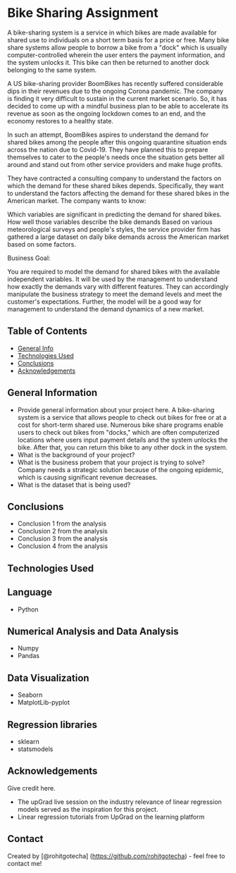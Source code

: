 # Bike Sharing Assignment
A bike-sharing system is a service in which bikes are made available for shared use to individuals on a short term basis for a price or free. Many bike share systems allow people to borrow a bike from a "dock" which is usually computer-controlled wherein the user enters the payment information, and the system unlocks it. This bike can then be returned to another dock belonging to the same system.

A US bike-sharing provider BoomBikes has recently suffered considerable dips in their revenues due to the ongoing Corona pandemic. The company is finding it very difficult to sustain in the current market scenario. So, it has decided to come up with a mindful business plan to be able to accelerate its revenue as soon as the ongoing lockdown comes to an end, and the economy restores to a healthy state.

In such an attempt, BoomBikes aspires to understand the demand for shared bikes among the people after this ongoing quarantine situation ends across the nation due to Covid-19. They have planned this to prepare themselves to cater to the people's needs once the situation gets better all around and stand out from other service providers and make huge profits.

They have contracted a consulting company to understand the factors on which the demand for these shared bikes depends. Specifically, they want to understand the factors affecting the demand for these shared bikes in the American market. The company wants to know:

Which variables are significant in predicting the demand for shared bikes.
How well those variables describe the bike demands
Based on various meteorological surveys and people's styles, the service provider firm has gathered a large dataset on daily bike demands across the American market based on some factors.

Business Goal:

You are required to model the demand for shared bikes with the available independent variables. It will be used by the management to understand how exactly the demands vary with different features. They can accordingly manipulate the business strategy to meet the demand levels and meet the customer's expectations. Further, the model will be a good way for management to understand the demand dynamics of a new market.


## Table of Contents
* [General Info](#general-information)
* [Technologies Used](#technologies-used)
* [Conclusions](#conclusions)
* [Acknowledgements](#acknowledgements)

<!-- You can include any other section that is pertinent to your problem -->

## General Information
- Provide general information about your project here.
  A bike-sharing system is a service that allows people to check out bikes for free or at a cost for short-term shared use. Numerous bike share programs enable users to check out bikes from "docks," which are often computerized locations where users input payment details and the system unlocks the bike. After that, you can return this bike to any other dock in the system.
- What is the background of your project?
- What is the business probem that your project is trying to solve?
   Company needs a strategic solution because of the ongoing epidemic, which is causing significant revenue decreases.
- What is the dataset that is being used?

<!-- You don't have to answer all the questions - just the ones relevant to your project. -->

## Conclusions
- Conclusion 1 from the analysis
- Conclusion 2 from the analysis
- Conclusion 3 from the analysis
- Conclusion 4 from the analysis

<!-- You don't have to answer all the questions - just the ones relevant to your project. -->


## Technologies Used

   ## Language
   - Python
   ## Numerical Analysis and Data Analysis
   - Numpy
   - Pandas
   ## Data Visualization
  - Seaborn 
  - MatplotLib-pyplot
   ## Regression libraries
  - sklearn
  - statsmodels
  
<!-- As the libraries versions keep on changing, it is recommended to mention the version of library used in this project -->

## Acknowledgements
Give credit here.
- The upGrad live session on the industry relevance of linear regression models served as the inspiration for this project.
- Linear regression tutorials from UpGrad on the learning platform

## Contact
Created by [@rohitgotecha] (https://github.com/rohitgotecha) - feel free to contact me!


<!-- Optional -->
<!-- ## License -->
<!-- This project is open source and available under the [... License](). -->

<!-- You don't have to include all sections - just the one's relevant to your project -->
